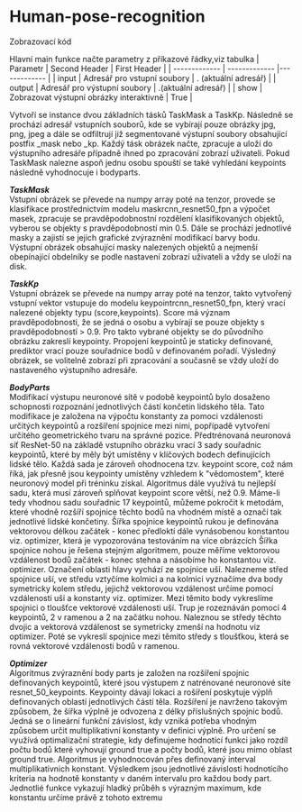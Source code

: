 # Human-pose-recognition
	
  Zobrazovací kód
  
  Hlavní main funkce načte parametry z příkazové řádky,viz tabulka
| Parametr  | Second Header | First Header  |
| ------------- | ------------- |------------- |
| input | Adresář pro vstupní soubory  |  . (aktuální adresář) |
| output  | Adresář pro výstupní soubory  | .(aktuální adresář)  | 
| show  | Zobrazovat výstupní obrázky interaktivně   | True | 

Vytvoří se instance dvou základních tásků TaskMask a TaskKp. Následně se prochází adresář vstupních souborů, kde se vybírají pouze obrázky jpg, png, jpeg a dále se odfiltrují již segmentované výstupní soubory obsahující postfix _mask nebo _kp. Každý tásk obrázek načte, zpracuje a uloží do výstupního adresáře případně ihned po zpracování zobrazí uživateli. Pokud TaskMask nalezne aspoň jednu osobu spouští se také vyhledání keypoints následně vyhodnocuje i bodyparts. 

***TaskMask***  
Vstupní obrázek se převede na numpy array poté na tenzor, provede se klasifikace prostřednictvím modelu maskrcnn_resnet50_fpn a výpočet masek, zpracuje se pravděpodobnostní rozdělení klasifikovaných objektů, vyberou se objekty s pravděpodobností min 0.5. Dále se prochází jednotlivé masky a zajistí se jejich grafické zvýraznění modifikací barvy bodu. Výstupní obrázek obsahující masky nalezených objektů a nejmenší obepínající obdelníky se podle nastavení zobrazí uživateli a vždy se uloží na disk. 

***TaskKp***   
Vstupní obrázek se převede na numpy array poté na tenzor, takto vytvořený vstupní vektor vstupuje do modelu keypointrcnn_resnet50_fpn, který vrací nalezené objekty typu (score,keypoints). Score má význam pravděpodobnosti, že se jedná o osobu a vybírají se pouze objekty s pravděpodobností > 0.9. Pro takto vybrané objekty se do původního obrázku zakreslí keypointy. Propojení keypointů je staticky definované, prediktor vrací pouze souřadnice bodů v definovaném pořadí. Výsledný obrázek, se volitelně zobrazí při zpracování a současně se vždy uloží do nastaveného výstupního adresáře. 

***BodyParts***   
Modifikací výstupu neuronové sítě v podobě keypointů bylo dosaženo schopnosti rozpoznání jednotlivých částí končetin lidského těla. Tato modifikace je založena na výpočtu konstanty za pomoci vzdálenosti určitých keypointů a rozšíření spojnice mezi nimi, popřípadě vytvoření určitého geometrického tvaru na správné pozice.
Předtrénovaná neuronová síť ResNet-50 na základě vstupního obrázku vrací 3 sady souřadnic keypointů, které by měly být umístěny v klíčových bodech definujících lidské tělo. Každá sada je zároveň ohodnocena tzv. keypoint score, což nám říká, jak přesně jsou keypointy umístěny vzhledem k "vědomostem", které neuronový model při tréninku získal. Algoritmus dále využívá tu nejlepší sadu, která musí zároveň splňovat keypoint score větší, než 0.9.
 Máme-li tedy vhodnou sadu souřadnic 17 keypointů, můžeme pokročit k metodám, které vhodně rozšíří spojnice těchto bodů na vhodném místě a označí tak jednotlivé lidské končetiny.
 Šířka spojnice keypointů rukou je definována vektorovou délkou začátek - konec předloktí  dále vynásobenou konstantou viz. optimizer, která je vypozorována testováním na více obrázcích
 Šířka spojnice nohou je řešena stejným algoritmem, pouze měříme vektorovou vzdálenost bodů začátek - konec stehna a násobíme ho konstantou viz. optimizer.
 Označení oblasti hlavy vychází ze spojnice uší. Nalezneme střed spojnice uší, ve středu vztyčíme kolmici a na kolmici vyznačíme dva body symetricky kolem středu, jejichž vektorovou vzdálenost určíme pomocí vzdálenosti uší a konstanty viz. optimizer. Mezi těmito body vykreslíme spojnici o tloušťce  vektorové vzdálenosti uší.
Trup je rozeznáván pomocí 4 keypointů, 2 v ramenou a 2 na začátku nohou. Naleznou se středy těchto dvojic a vektorová vzdálenost se symetricky zmenší na hodnotu viz optimizer. Poté se vykreslí spojnice mezi těmito středy s tloušťkou, která se rovná vektorové vzdálenosti bodů v ramenou.

***Optimizer***   
Algoritmus zvýraznění body parts je založen na rozšíření spojnic definovaných keypointů, které jsou výstupem z natrénované neuronové site resnet_50_keypoints. Keypointy dávají lokaci a rošíření poskytuje výplň definovaných  oblastí jednotlivých částí těla.  Rozšíření je navrženo takovým způsobem, že šířka výplně je odvozena z délky příslušných spojnic bodů. Jedná se o lineární funkční závislost, kdy vzniká potřeba vhodným způsobem určit multiplikativní konstanty v definici výplně. Pro určení se využívá optimalizační strategie, kdy definujeme hodnotící funkci jako rozdíl počtu bodů které vyhovují ground true a počty bodů, které jsou mimo oblast ground true.  Algoritmus je vyhodnocován přes definovaný interval multiplikativnich konstant. Výsledkem jsou jednotlivé závislosti hodnotícího kriteria na hodnotě konstanty v daném intervalu pro každou body part. Jednotlié funkce vykazují hladký průběh s výrazným maximum, kde  konstantu určíme právě z tohoto extremu
